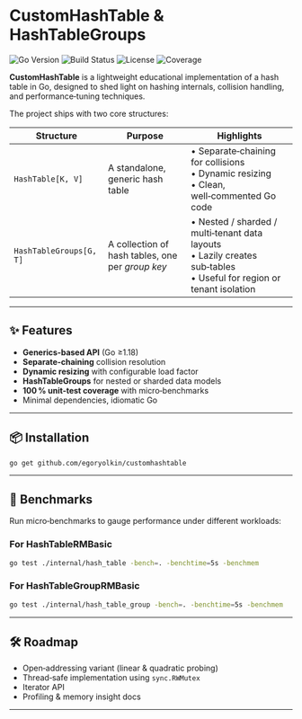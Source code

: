 # CustomHashTable & HashTableGroups

<p align="left">
  <img alt="Go Version" src="https://img.shields.io/badge/Go-1.22-blue?logo=go" />
  <img alt="Build Status" src="https://img.shields.io/badge/build-passing-brightgreen" />
  <img alt="License" src="https://img.shields.io/badge/License-MIT-success" />
  <img alt="Coverage" src="https://img.shields.io/badge/tests-100%25%20coverage-success" />
</p>

**CustomHashTable** is a lightweight educational implementation of a hash table in Go, designed to shed light on hashing internals, collision handling, and performance‑tuning techniques.

The project ships with two core structures:

| Structure               | Purpose | Highlights |
|-------------------------|---------|-----------|
| `HashTable[K, V]`       | A standalone, generic hash table | • Separate‑chaining for collisions<br>• Dynamic resizing<br>• Clean, well‑commented Go code |
| `HashTableGroups[G, T]` | A collection of hash tables, one per *group key* | • Nested / sharded / multi‑tenant data layouts<br>• Lazily creates sub‑tables<br>• Useful for region or tenant isolation |

---

## ✨ Features

- **Generics‑based API** (Go ≥1.18)
- **Separate‑chaining** collision resolution
- **Dynamic resizing** with configurable load factor
- **HashTableGroups** for nested or sharded data models
- **100 % unit‑test coverage** with micro‑benchmarks
- Minimal dependencies, idiomatic Go

---

## 📦 Installation

```bash
go get github.com/egoryolkin/customhashtable
```
---

## 🔬 Benchmarks

Run micro‑benchmarks to gauge performance under different workloads:

### For HashTableRMBasic

```bash
go test ./internal/hash_table -bench=. -benchtime=5s -benchmem
```

### For HashTableGroupRMBasic

```bash
go test ./internal/hash_table_group -bench=. -benchtime=5s -benchmem
```

---

## 🛠️ Roadmap

- Open‑addressing variant (linear & quadratic probing)
- Thread‑safe implementation using `sync.RWMutex`
- Iterator API
- Profiling & memory insight docs

---
